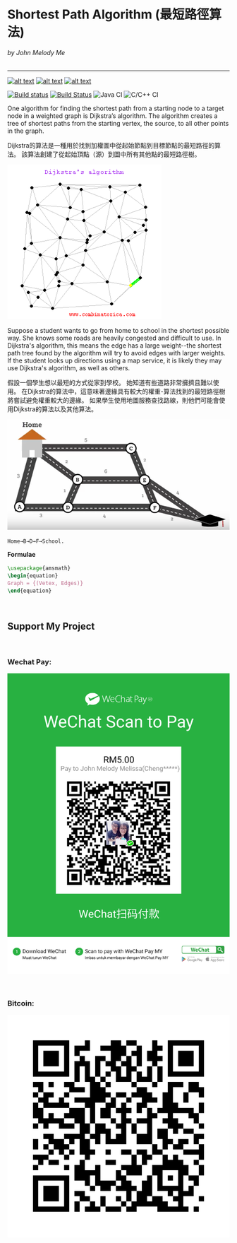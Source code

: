# Shortest Path Algorithm (最短路徑算法)
###### by John Melody Me 
---
[![alt text][1.1]][1]
[![alt text][2.1]][2]
[![alt text][3.1]][3]

[1.1]: http://i.imgur.com/tXSoThF.png (http://www.twitter.com/johnmelodyme)
[2.1]: http://i.imgur.com/P3YfQoD.png (http://www.facebook.com/johnmelodyme)
[3.1]: http://i.imgur.com/0o48UoR.png (http://www.github.com/johnmelodyme)

[1]: http://www.twitter.com/johnmelodyme
[2]: http://www.facebook.com/johnmelodyme
[3]: http://www.github.com/johnmelodyme

[![Build status](https://ci.appveyor.com/api/projects/status/xaws7d1s0f4ho65b?svg=true)](https://ci.appveyor.com/project/johnmelodyme/shortestpathalgorithm)
[![Build Status](https://travis-ci.org/johnmelodyme/ShortestPathAlgorithm.svg?branch=master)](https://travis-ci.org/johnmelodyme/ShortestPathAlgorithm)
![Java CI](https://github.com/johnmelodyme/ShortestPathAlgorithm/workflows/Java%20CI%20with%20Gradle/badge.svg?branch=master)
![C/C++ CI](https://github.com/johnmelodyme/ShortestPathAlgorithm/workflows/C/C++%20CI/badge.svg?branch=master&event=create)

One algorithm for finding the shortest path from a starting node to a target node in a weighted graph is Dijkstra’s algorithm. The algorithm creates a tree of shortest paths from the starting vertex, the source, to all other points in the graph.

Dijkstra的算法是一種用於找到加權圖中從起始節點到目標節點的最短路徑的算法。 該算法創建了從起始頂點（源）到圖中所有其他點的最短路徑樹。

![](assets/dijkstra.gif) 

Suppose a student wants to go from home to school in the shortest possible way. She knows some roads are heavily congested and difficult to use. In Dijkstra's algorithm, this means the edge has a large weight--the shortest path tree found by the algorithm will try to avoid edges with larger weights. If the student looks up directions using a map service, it is likely they may use Dijkstra's algorithm, as well as others.

假設一個學生想以最短的方式從家到學校。 她知道有些道路非常擁擠且難以使用。 在Dijkstra的算法中，這意味著邊緣具有較大的權重-算法找到的最短路徑樹將嘗試避免權重較大的邊緣。 如果學生使用地圖服務查找路線，則他們可能會使用Dijkstra的算法以及其他算法。

![](assets/spt.png)

```pseudocode
Home→B→D→F→School.
```

<b>Formulae</b>
```latex
\usepackage{amsmath}
\begin{equation}
Graph = {(Vetex, Edges)}
\end{equation}
```

<br />

## Support My Project
<br />

### Wechat Pay:
![](assets/wechat.png)

<br />

### Bitcoin:
![](assets/btc.jpg)
